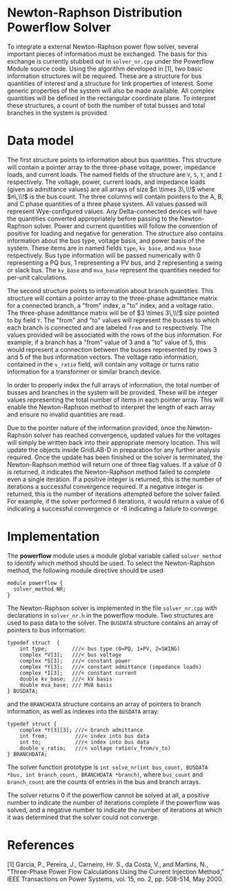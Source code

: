 # Newton-Raphson Distribution Powerflow Solver

To integrate a external Newton-Raphson power flow solver, several important pieces of information must be exchanged. The basis for this exchange is currently stubbed out in `solver_nr.cpp` under the Powerflow Module source code. Using the algorithm developed in [1], two basic information structures will be required. These are a structure for bus quantities of interest and a structure for link properties of interest. Some generic properties of the system will also be made available. All complex quantities will be defined in the rectangular coordinate plane. To interpret these structures, a count of both the number of total busses and total branches in the system is provided. 

# Data model

The first structure points to information about bus quantities. This structure will contain a pointer array to the three-phase voltage, power, impedance loads, and current loads. The named fields of the structure are `V`, `S`, `Y`, and `I` respectively. The voltage, power, current loads, and impedance loads (given as admittance values) are all arrays of size $n \times 3\,\\!$ where $n\,\\!$ is the bus count. The three columns will contain pointers to the A, B, and C phase quantities of a three phase system. All values passed will represent Wye-configured values. Any Delta-connected devices will have the quantities converted appropriately before passing to the Newton-Raphson solver. Power and current quantities will follow the convention of positive for loading and negative for generation. The structure also contains information about the bus type, voltage basis, and power basis of the system. These items are in named fields `type`, `kv_base`, and `mva_base` respectively. Bus type information will be passed numerically with 0 representing a PQ bus, 1 representing a PV bus, and 2 representing a swing or slack bus. The `kv_base` and `mva_base` represent the quantities needed for per-unit calculations. 

The second structure points to information about branch quantities. This structure will contain a pointer array to the three-phase admittance matrix for a connected branch, a "from" index, a "to" index, and a voltage ratio. The three-phase admittance matrix will be of $3 \times 3\,\\!$ size pointed to by field `Y`. The "from" and "to" values will represent the busses to which each branch is connected and are labeled `from` and `to` respectively. The values provided will be associated with the rows of the bus information. For example, if a branch has a "from" value of 3 and a "to" value of 5, this would represent a connection between the busses represented by rows 3 and 5 of the bus information vectors. The voltage ratio information, contained in the `v_ratio` field, will contain any voltage or turns ratio information for a transformer or similar branch device. 

In order to properly index the full arrays of information, the total number of busses and branches in the system will be provided. These will be integer values representing the total number of items in each pointer array. This will enable the Newton-Raphson method to interpret the length of each array and ensure no invalid quantities are read. 

Due to the pointer nature of the information provided, once the Newton-Raphson solver has reached convergence, updated values for the voltages will simply be written back into their appropriate memory location. This will update the objects inside GridLAB-D in preparation for any further analysis required. Once the update has been finished or the solver is terminated, the Newton-Raphson method will return one of three flag values. If a value of 0 is returned, it indicates the Newton-Raphson method failed to complete even a single iteration. If a positive integer is returned, this is the number of iterations a successful convergence required. If a negative integer is returned, this is the number of iterations attempted before the solver failed. For example, if the solver performed 6 iterations, it would return a value of 6 indicating a successful convergence or -6 indicating a failure to converge. 

# Implementation

The **powerflow** module uses a module global variable called `solver_method` to identify which method should be used. To select the Newton-Raphson method, the following module directive should be used 
    
    
    module powerflow {
      solver_method NR;
    }
    

The Newton-Raphson solver is implemented in the file `solver_nr.cpp` with declarations in `solver_nr.h` in the powerflow module. Two structures are used to pass data to the solver. The `BUSDATA` structure contains an array of pointers to bus information: 
    
    
    typedef struct  {
    	int type;        ///< bus type (0=PQ, 1=PV, 2=SWING)
    	complex *V[3];   ///< bus voltage
    	complex *S[3];   ///< constant power
    	complex *Y[3];   ///< constant admittance (impedance loads)
    	complex *I[3];   ///< constant current
    	double kv_base;  ///< kV basis
    	double mva_base; /// MVA basis
    } BUSDATA;
    

and the `BRANCHDATA` structure contains an array of pointers to branch information, as well as indexes into the `BUSDATA` array: 
    
    
    typedef struct {
    	complex *Y[3][3]; ///< branch admittance
    	int from;         ///< index into bus data
    	int to;           ///< index into bus data
    	double v_ratio;   ///< voltage ratio(v_from/v_to)
    } BRANCHDATA;
    

The solver function prototype is `int solve_nr(int bus_count, BUSDATA *bus, int branch_count, BRANCHDATA *branch)`, where `bus_count` and `branch_count` are the counts of entries in the bus and branch arrays. 

The solver returns 0 if the powerflow cannot be solved at all, a positive number to indicate the number of iterations complete if the powerflow was solved, and a negative number to indicate the number of iterations at which it was determined that the solver could not converge. 

# References

[1] Garcia, P., Pereira, J., Carneiro, Hr. S., da Costa, V., and Martins, N., "Three-Phase Power Flow Calculations Using the Current Injection Method," IEEE Transactions on Power Systems, vol. 15, no. 2, pp. 508-514, May 2000. 


  
